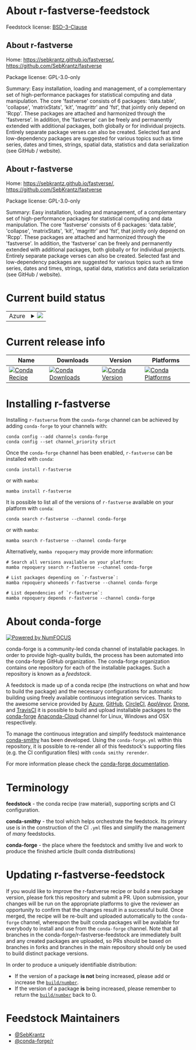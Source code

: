 About r-fastverse-feedstock
===========================

Feedstock license: [BSD-3-Clause](https://github.com/conda-forge/r-fastverse-feedstock/blob/main/LICENSE.txt)


About r-fastverse
-----------------

Home: https://sebkrantz.github.io/fastverse/, https://github.com/SebKrantz/fastverse

Package license: GPL-3.0-only

Summary: Easy installation, loading and management, of a complementary set of high-performance packages for statistical computing and data manipulation. The core 'fastverse' consists of 6 packages: 'data.table', 'collapse', 'matrixStats', 'kit', 'magrittr' and 'fst', that jointly only depend on 'Rcpp'. These packages are attached and harmonized through the 'fastverse'. In addition, the 'fastverse' can be freely and permanently extended with additional packages, both globally or for individual projects. Entirely separate package verses can also be created. Selected fast and low-dependency packages are suggested for various topics such as time series, dates and times, strings, spatial data, statistics and data serialization (see GitHub / website).

About r-fastverse
-----------------

Home: https://sebkrantz.github.io/fastverse/, https://github.com/SebKrantz/fastverse

Package license: GPL-3.0-only

Summary: Easy installation, loading and management, of a complementary set of high-performance packages for statistical computing and data manipulation. The core 'fastverse' consists of 6 packages: 'data.table', 'collapse', 'matrixStats', 'kit', 'magrittr' and 'fst', that jointly only depend on 'Rcpp'. These packages are attached and harmonized through the 'fastverse'. In addition, the 'fastverse' can be freely and permanently extended with additional packages, both globally or for individual projects. Entirely separate package verses can also be created. Selected fast and low-dependency packages are suggested for various topics such as time series, dates and times, strings, spatial data, statistics and data serialization (see GitHub / website).

Current build status
====================


<table>
    
  <tr>
    <td>Azure</td>
    <td>
      <details>
        <summary>
          <a href="https://dev.azure.com/conda-forge/feedstock-builds/_build/latest?definitionId=16290&branchName=main">
            <img src="https://dev.azure.com/conda-forge/feedstock-builds/_apis/build/status/r-fastverse-feedstock?branchName=main">
          </a>
        </summary>
        <table>
          <thead><tr><th>Variant</th><th>Status</th></tr></thead>
          <tbody><tr>
              <td>linux_64_r_base4.2</td>
              <td>
                <a href="https://dev.azure.com/conda-forge/feedstock-builds/_build/latest?definitionId=16290&branchName=main">
                  <img src="https://dev.azure.com/conda-forge/feedstock-builds/_apis/build/status/r-fastverse-feedstock?branchName=main&jobName=linux&configuration=linux%20linux_64_r_base4.2" alt="variant">
                </a>
              </td>
            </tr><tr>
              <td>linux_64_r_base4.3</td>
              <td>
                <a href="https://dev.azure.com/conda-forge/feedstock-builds/_build/latest?definitionId=16290&branchName=main">
                  <img src="https://dev.azure.com/conda-forge/feedstock-builds/_apis/build/status/r-fastverse-feedstock?branchName=main&jobName=linux&configuration=linux%20linux_64_r_base4.3" alt="variant">
                </a>
              </td>
            </tr><tr>
              <td>osx_64_r_base4.2</td>
              <td>
                <a href="https://dev.azure.com/conda-forge/feedstock-builds/_build/latest?definitionId=16290&branchName=main">
                  <img src="https://dev.azure.com/conda-forge/feedstock-builds/_apis/build/status/r-fastverse-feedstock?branchName=main&jobName=osx&configuration=osx%20osx_64_r_base4.2" alt="variant">
                </a>
              </td>
            </tr><tr>
              <td>osx_64_r_base4.3</td>
              <td>
                <a href="https://dev.azure.com/conda-forge/feedstock-builds/_build/latest?definitionId=16290&branchName=main">
                  <img src="https://dev.azure.com/conda-forge/feedstock-builds/_apis/build/status/r-fastverse-feedstock?branchName=main&jobName=osx&configuration=osx%20osx_64_r_base4.3" alt="variant">
                </a>
              </td>
            </tr><tr>
              <td>win_64</td>
              <td>
                <a href="https://dev.azure.com/conda-forge/feedstock-builds/_build/latest?definitionId=16290&branchName=main">
                  <img src="https://dev.azure.com/conda-forge/feedstock-builds/_apis/build/status/r-fastverse-feedstock?branchName=main&jobName=win&configuration=win%20win_64_" alt="variant">
                </a>
              </td>
            </tr>
          </tbody>
        </table>
      </details>
    </td>
  </tr>
</table>

Current release info
====================

| Name | Downloads | Version | Platforms |
| --- | --- | --- | --- |
| [![Conda Recipe](https://img.shields.io/badge/recipe-r--fastverse-green.svg)](https://anaconda.org/conda-forge/r-fastverse) | [![Conda Downloads](https://img.shields.io/conda/dn/conda-forge/r-fastverse.svg)](https://anaconda.org/conda-forge/r-fastverse) | [![Conda Version](https://img.shields.io/conda/vn/conda-forge/r-fastverse.svg)](https://anaconda.org/conda-forge/r-fastverse) | [![Conda Platforms](https://img.shields.io/conda/pn/conda-forge/r-fastverse.svg)](https://anaconda.org/conda-forge/r-fastverse) |

Installing r-fastverse
======================

Installing `r-fastverse` from the `conda-forge` channel can be achieved by adding `conda-forge` to your channels with:

```
conda config --add channels conda-forge
conda config --set channel_priority strict
```

Once the `conda-forge` channel has been enabled, `r-fastverse` can be installed with `conda`:

```
conda install r-fastverse
```

or with `mamba`:

```
mamba install r-fastverse
```

It is possible to list all of the versions of `r-fastverse` available on your platform with `conda`:

```
conda search r-fastverse --channel conda-forge
```

or with `mamba`:

```
mamba search r-fastverse --channel conda-forge
```

Alternatively, `mamba repoquery` may provide more information:

```
# Search all versions available on your platform:
mamba repoquery search r-fastverse --channel conda-forge

# List packages depending on `r-fastverse`:
mamba repoquery whoneeds r-fastverse --channel conda-forge

# List dependencies of `r-fastverse`:
mamba repoquery depends r-fastverse --channel conda-forge
```


About conda-forge
=================

[![Powered by
NumFOCUS](https://img.shields.io/badge/powered%20by-NumFOCUS-orange.svg?style=flat&colorA=E1523D&colorB=007D8A)](https://numfocus.org)

conda-forge is a community-led conda channel of installable packages.
In order to provide high-quality builds, the process has been automated into the
conda-forge GitHub organization. The conda-forge organization contains one repository
for each of the installable packages. Such a repository is known as a *feedstock*.

A feedstock is made up of a conda recipe (the instructions on what and how to build
the package) and the necessary configurations for automatic building using freely
available continuous integration services. Thanks to the awesome service provided by
[Azure](https://azure.microsoft.com/en-us/services/devops/), [GitHub](https://github.com/),
[CircleCI](https://circleci.com/), [AppVeyor](https://www.appveyor.com/),
[Drone](https://cloud.drone.io/welcome), and [TravisCI](https://travis-ci.com/)
it is possible to build and upload installable packages to the
[conda-forge](https://anaconda.org/conda-forge) [Anaconda-Cloud](https://anaconda.org/)
channel for Linux, Windows and OSX respectively.

To manage the continuous integration and simplify feedstock maintenance
[conda-smithy](https://github.com/conda-forge/conda-smithy) has been developed.
Using the ``conda-forge.yml`` within this repository, it is possible to re-render all of
this feedstock's supporting files (e.g. the CI configuration files) with ``conda smithy rerender``.

For more information please check the [conda-forge documentation](https://conda-forge.org/docs/).

Terminology
===========

**feedstock** - the conda recipe (raw material), supporting scripts and CI configuration.

**conda-smithy** - the tool which helps orchestrate the feedstock.
                   Its primary use is in the construction of the CI ``.yml`` files
                   and simplify the management of *many* feedstocks.

**conda-forge** - the place where the feedstock and smithy live and work to
                  produce the finished article (built conda distributions)


Updating r-fastverse-feedstock
==============================

If you would like to improve the r-fastverse recipe or build a new
package version, please fork this repository and submit a PR. Upon submission,
your changes will be run on the appropriate platforms to give the reviewer an
opportunity to confirm that the changes result in a successful build. Once
merged, the recipe will be re-built and uploaded automatically to the
`conda-forge` channel, whereupon the built conda packages will be available for
everybody to install and use from the `conda-forge` channel.
Note that all branches in the conda-forge/r-fastverse-feedstock are
immediately built and any created packages are uploaded, so PRs should be based
on branches in forks and branches in the main repository should only be used to
build distinct package versions.

In order to produce a uniquely identifiable distribution:
 * If the version of a package **is not** being increased, please add or increase
   the [``build/number``](https://docs.conda.io/projects/conda-build/en/latest/resources/define-metadata.html#build-number-and-string).
 * If the version of a package **is** being increased, please remember to return
   the [``build/number``](https://docs.conda.io/projects/conda-build/en/latest/resources/define-metadata.html#build-number-and-string)
   back to 0.

Feedstock Maintainers
=====================

* [@SebKrantz](https://github.com/SebKrantz/)
* [@conda-forge/r](https://github.com/conda-forge/r/)

